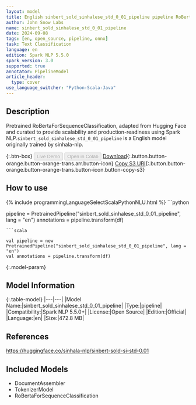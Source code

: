 ```yaml
---
layout: model
title: English sinbert_sold_sinhalese_std_0_01_pipeline pipeline RoBertaForSequenceClassification from sinhala-nlp
author: John Snow Labs
name: sinbert_sold_sinhalese_std_0_01_pipeline
date: 2024-09-08
tags: [en, open_source, pipeline, onnx]
task: Text Classification
language: en
edition: Spark NLP 5.5.0
spark_version: 3.0
supported: true
annotator: PipelineModel
article_header:
  type: cover
use_language_switcher: "Python-Scala-Java"
---
```


## Description

Pretrained RoBertaForSequenceClassification, adapted from Hugging Face and curated to provide scalability and production-readiness using Spark NLP.`sinbert_sold_sinhalese_std_0_01_pipeline` is a English model originally trained by sinhala-nlp.

{:.btn-box}
<button class="button button-orange" disabled>Live Demo</button>
<button class="button button-orange" disabled>Open in Colab</button>
[Download](https://s3.amazonaws.com/auxdata.johnsnowlabs.com/public/models/sinbert_sold_sinhalese_std_0_01_pipeline_en_5.5.0_3.0_1725830260345.zip){:.button.button-orange.button-orange-trans.arr.button-icon}
[Copy S3 URI](s3://auxdata.johnsnowlabs.com/public/models/sinbert_sold_sinhalese_std_0_01_pipeline_en_5.5.0_3.0_1725830260345.zip){:.button.button-orange.button-orange-trans.button-icon.button-copy-s3}

## How to use



<div class="tabs-box" markdown="1">
{% include programmingLanguageSelectScalaPythonNLU.html %}
```python

pipeline = PretrainedPipeline("sinbert_sold_sinhalese_std_0_01_pipeline", lang = "en")
annotations =  pipeline.transform(df)   

```
```scala

val pipeline = new PretrainedPipeline("sinbert_sold_sinhalese_std_0_01_pipeline", lang = "en")
val annotations = pipeline.transform(df)

```
</div>

{:.model-param}
## Model Information

{:.table-model}
|---|---|
|Model Name:|sinbert_sold_sinhalese_std_0_01_pipeline|
|Type:|pipeline|
|Compatibility:|Spark NLP 5.5.0+|
|License:|Open Source|
|Edition:|Official|
|Language:|en|
|Size:|472.8 MB|

## References

https://huggingface.co/sinhala-nlp/sinbert-sold-si-std-0.01

## Included Models

- DocumentAssembler
- TokenizerModel
- RoBertaForSequenceClassification